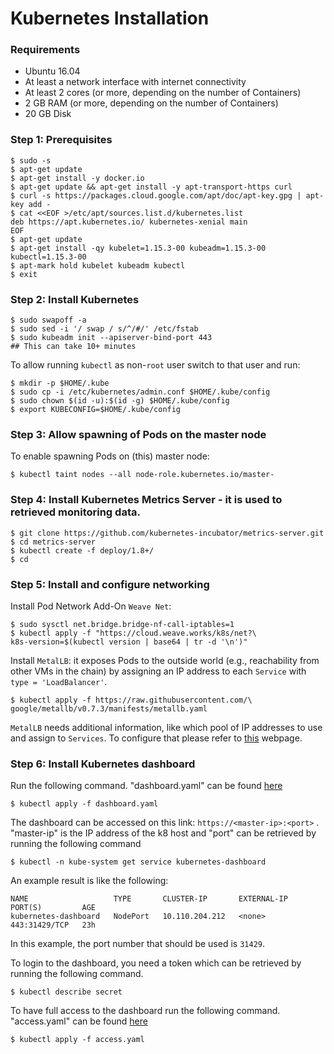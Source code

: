 # Kubernetes Installation

### Requirements

* Ubuntu 16.04
* At least a network interface with internet connectivity
* At least 2 cores (or more, depending on the number of Containers)
* 2 GB RAM (or more, depending on the number of Containers)
* 20 GB Disk


### Step 1: Prerequisites

```console
$ sudo -s
$ apt-get update
$ apt-get install -y docker.io
$ apt-get update && apt-get install -y apt-transport-https curl
$ curl -s https://packages.cloud.google.com/apt/doc/apt-key.gpg | apt-key add -
$ cat <<EOF >/etc/apt/sources.list.d/kubernetes.list
deb https://apt.kubernetes.io/ kubernetes-xenial main
EOF
$ apt-get update
$ apt-get install -qy kubelet=1.15.3-00 kubeadm=1.15.3-00 kubectl=1.15.3-00
$ apt-mark hold kubelet kubeadm kubectl
$ exit
```

### Step 2: Install Kubernetes

```console
$ sudo swapoff -a
$ sudo sed -i '/ swap / s/^/#/' /etc/fstab
$ sudo kubeadm init --apiserver-bind-port 443
## This can take 10+ minutes
```

To allow running ``kubectl`` as non-``root`` user switch to that user and run:

```console
$ mkdir -p $HOME/.kube
$ sudo cp -i /etc/kubernetes/admin.conf $HOME/.kube/config
$ sudo chown $(id -u):$(id -g) $HOME/.kube/config
$ export KUBECONFIG=$HOME/.kube/config
```

### Step 3: Allow spawning of Pods on the master node

To enable spawning Pods on (this) master node:

```console
$ kubectl taint nodes --all node-role.kubernetes.io/master-
```


### Step 4: Install Kubernetes Metrics Server - it is used to retrieved monitoring data.

```console
$ git clone https://github.com/kubernetes-incubator/metrics-server.git
$ cd metrics-server
$ kubectl create -f deploy/1.8+/
$ cd
```

### Step 5: Install and configure networking

Install Pod Network Add-On ``Weave Net``:

```console
$ sudo sysctl net.bridge.bridge-nf-call-iptables=1
$ kubectl apply -f "https://cloud.weave.works/k8s/net?\
k8s-version=$(kubectl version | base64 | tr -d '\n')"
```

Install ``MetalLB``: it exposes Pods to the outside world (e.g., reachability from other VMs in the chain) by assigning an IP address to each ``Service`` with ``type = 'LoadBalancer'``.

```console
$ kubectl apply -f https://raw.githubusercontent.com/\
google/metallb/v0.7.3/manifests/metallb.yaml
```

``MetalLB`` needs additional information, like which pool of IP addresses to use and assign to ``Services``.
To configure that please refer to [this](https://metallb.universe.tf/configuration/) webpage.

### Step 6: Install Kubernetes dashboard

Run the following command. "dashboard.yaml" can be found [here](https://github.com/CN-UPB/Pishahang/blob/master/osm/documentation/kubernetes-files/dashboard.yaml)

```console
$ kubectl apply -f dashboard.yaml
```
The dashboard can be accessed on this link: ``https://<master-ip>:<port>`` . "master-ip" is the IP address of the k8 host and "port" can be retrieved by running the following command
```console
$ kubectl -n kube-system get service kubernetes-dashboard
```
An example result is like the following:

```console
NAME                   TYPE       CLUSTER-IP       EXTERNAL-IP   PORT(S)         AGE
kubernetes-dashboard   NodePort   10.110.204.212   <none>        443:31429/TCP   23h

``` 
In this example, the port number that should be used is `31429`.

To login to the dashboard, you need a token which can be retrieved by running the following command.
```console
$ kubectl describe secret
```
To have full access to the dashboard run the following command. "access.yaml" can be found [here](https://github.com/CN-UPB/Pishahang/blob/master/osm/documentation/kubernetes-files/access.yaml)
```console
$ kubectl apply -f access.yaml
```